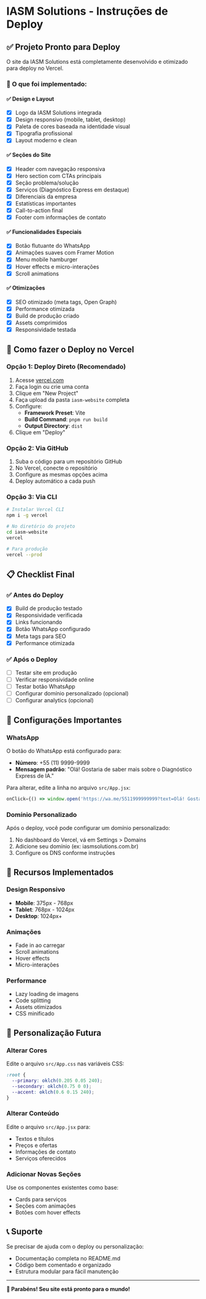# IASM Solutions - Instruções de Deploy

## ✅ Projeto Pronto para Deploy

O site da IASM Solutions está completamente desenvolvido e otimizado para deploy no Vercel.

### 🎯 O que foi implementado:

#### ✅ Design e Layout
- [x] Logo da IASM Solutions integrada
- [x] Design responsivo (mobile, tablet, desktop)
- [x] Paleta de cores baseada na identidade visual
- [x] Tipografia profissional
- [x] Layout moderno e clean

#### ✅ Seções do Site
- [x] Header com navegação responsiva
- [x] Hero section com CTAs principais
- [x] Seção problema/solução
- [x] Serviços (Diagnóstico Express em destaque)
- [x] Diferenciais da empresa
- [x] Estatísticas importantes
- [x] Call-to-action final
- [x] Footer com informações de contato

#### ✅ Funcionalidades Especiais
- [x] Botão flutuante do WhatsApp
- [x] Animações suaves com Framer Motion
- [x] Menu mobile hamburger
- [x] Hover effects e micro-interações
- [x] Scroll animations

#### ✅ Otimizações
- [x] SEO otimizado (meta tags, Open Graph)
- [x] Performance otimizada
- [x] Build de produção criado
- [x] Assets comprimidos
- [x] Responsividade testada

## 🚀 Como fazer o Deploy no Vercel

### Opção 1: Deploy Direto (Recomendado)
1. Acesse [vercel.com](https://vercel.com)
2. Faça login ou crie uma conta
3. Clique em "New Project"
4. Faça upload da pasta `iasm-website` completa
5. Configure:
   - **Framework Preset**: Vite
   - **Build Command**: `pnpm run build`
   - **Output Directory**: `dist`
6. Clique em "Deploy"

### Opção 2: Via GitHub
1. Suba o código para um repositório GitHub
2. No Vercel, conecte o repositório
3. Configure as mesmas opções acima
4. Deploy automático a cada push

### Opção 3: Via CLI
```bash
# Instalar Vercel CLI
npm i -g vercel

# No diretório do projeto
cd iasm-website
vercel

# Para produção
vercel --prod
```

## 📋 Checklist Final

### ✅ Antes do Deploy
- [x] Build de produção testado
- [x] Responsividade verificada
- [x] Links funcionando
- [x] Botão WhatsApp configurado
- [x] Meta tags para SEO
- [x] Performance otimizada

### ✅ Após o Deploy
- [ ] Testar site em produção
- [ ] Verificar responsividade online
- [ ] Testar botão WhatsApp
- [ ] Configurar domínio personalizado (opcional)
- [ ] Configurar analytics (opcional)

## 🔧 Configurações Importantes

### WhatsApp
O botão do WhatsApp está configurado para:
- **Número**: +55 (11) 9999-9999
- **Mensagem padrão**: "Olá! Gostaria de saber mais sobre o Diagnóstico Express de IA."

Para alterar, edite a linha no arquivo `src/App.jsx`:
```javascript
onClick={() => window.open('https://wa.me/5511999999999?text=Olá! Gostaria de saber mais sobre o Diagnóstico Express de IA.', '_blank')}
```

### Domínio Personalizado
Após o deploy, você pode configurar um domínio personalizado:
1. No dashboard do Vercel, vá em Settings > Domains
2. Adicione seu domínio (ex: iasmsolutions.com.br)
3. Configure os DNS conforme instruções

## 📱 Recursos Implementados

### Design Responsivo
- **Mobile**: 375px - 768px
- **Tablet**: 768px - 1024px  
- **Desktop**: 1024px+

### Animações
- Fade in ao carregar
- Scroll animations
- Hover effects
- Micro-interações

### Performance
- Lazy loading de imagens
- Code splitting
- Assets otimizados
- CSS minificado

## 🎨 Personalização Futura

### Alterar Cores
Edite o arquivo `src/App.css` nas variáveis CSS:
```css
:root {
  --primary: oklch(0.205 0.05 240);
  --secondary: oklch(0.75 0 0);
  --accent: oklch(0.6 0.15 240);
}
```

### Alterar Conteúdo
Edite o arquivo `src/App.jsx` para:
- Textos e títulos
- Preços e ofertas
- Informações de contato
- Serviços oferecidos

### Adicionar Novas Seções
Use os componentes existentes como base:
- Cards para serviços
- Seções com animações
- Botões com hover effects

## 📞 Suporte

Se precisar de ajuda com o deploy ou personalização:
- Documentação completa no README.md
- Código bem comentado e organizado
- Estrutura modular para fácil manutenção

---

**🎉 Parabéns! Seu site está pronto para o mundo!**

